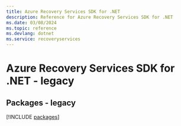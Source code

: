 ```yaml
---
title: Azure Recovery Services SDK for .NET
description: Reference for Azure Recovery Services SDK for .NET
ms.date: 03/08/2024
ms.topic: reference
ms.devlang: dotnet
ms.service: recoveryservices
---
```

# Azure Recovery Services SDK for .NET - legacy
## Packages - legacy
[!INCLUDE [packages](recovery-services-index.md)]